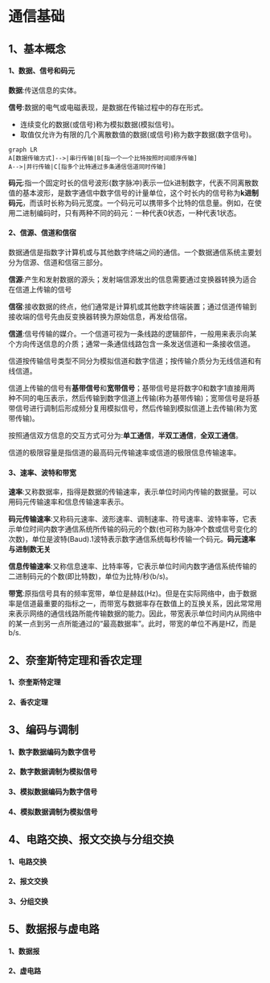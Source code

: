 # 通信基础

## 1、基本概念

#### 1、数据、信号和码元

**数据**:传送信息的实体。

**信号**:数据的电气或电磁表现，是数据在传输过程中的存在形式。

- 连续变化的数据(或信号)称为模拟数据(模拟信号)。
- 取值仅允许为有限的几个离散数值的数据(或信号)称为数字数据(数字信号)。

```mermaid
graph LR
A[数据传输方式]-->|串行传输|B[指一个一个比特按照时间顺序传输]
A-->|并行传输|C[指多个比特通过多条通信信道同时传输]
```

**码元**:指一个固定时长的信号波形(数字脉冲)表示一位k进制数字，代表不同离散数值的基本波形，是数字通信中数字信号的计量单位，这个时长内的信号称为**k进制码元**，而该时长称为码元宽度。一个码元可以携带多个比特的信息量。例如，在使用二进制编码时，只有两种不同的码元：一种代表0状态，一种代表1状态。

#### 2、信源、信道和信宿

数据通信是指数字计算机或与其他数字终端之间的通信。一个数据通信系统主要划分为信源、信道和信宿三部分。

**信源**:产生和发射数据的源头；发射端信源发出的信息需要通过变换器转换为适合在信道上传输的信号

**信宿**:接收数据的终点，他们通常是计算机或其他数字终端装置；通过信道传输到接收端的信号先由反变换器转换为原始信息，再发给信宿。

**信道**:信号传输的媒介。一个信道可视为一条线路的逻辑部件，一般用来表示向某个方向传送信息的介质；通常一条通信线路包含一条发送信道和一条接收信道。

信道按传输信号类型不同分为模拟信道和数字信道；按传输介质分为无线信道和有线信道。

信道上传输的信号有**基带信号**和**宽带信号**；基带信号是将数字0和数字1直接用两种不同的电压表示，然后传输到数字信道上传输(称为基带传输)；宽带信号是将基带信号进行调制后形成频分复用模拟信号，然后传输到模拟信道上去传输(称为宽带传输)。

按照通信双方信息的交互方式可分为:**单工通信**，**半双工通信**，**全双工通信**。

信道的极限容量是指信道的最高码元传输速率或信道的极限信息传输速率。

#### 3、速率、波特和带宽

**速率**:又称数据率，指得是数据的传输速率，表示单位时间内传输的数据量。可以用码元传输速率和信息传输速率表示。

**码元传输速率**:又称码元速率、波形速率、调制速率、符号速率、波特率等，它表示单位时间内数字通信系统所传输的码元的个数(也可称为脉冲个数或信号变化的次数)，单位是波特(Baud).1波特表示数字通信系统每秒传输一个码元。**码元速率与进制数无关**

**信息传输速率**:又称信息速率、比特率等，它表示单位时间内数字通信系统传输的二进制码元的个数(即比特数)，单位为比特/秒(b/s)。

**带宽**:原指信号具有的频率宽带，单位是赫兹(Hz)。但是在实际网络中，由于数据率是信道最重要的指标之一，而带宽与数据率存在数值上的互换关系，因此常常用来表示网络的通信线路所能传输数据的能力。因此，带宽表示单位时间内从网络中的某一点到另一点所能通过的“最高数据率”。此时，带宽的单位不再是HZ，而是b/s.

## 2、奈奎斯特定理和香农定理
#### 1、奈奎斯特定理



#### 2、香农定理



## 3、编码与调制
#### 1、数字数据编码为数字信号



#### 2、数字数据调制为模拟信号



#### 3、模拟数据编码为数字信号



#### 4、模拟数据调制为模拟信号



## 4、电路交换、报文交换与分组交换
#### 1、电路交换



#### 2、报文交换



#### 3、分组交换



## 5、数据报与虚电路
#### 1、数据报



#### 2、虚电路

